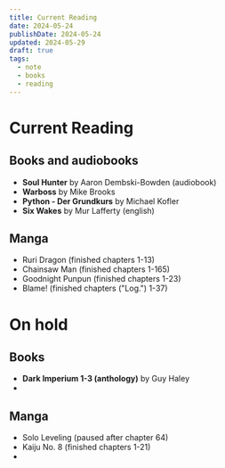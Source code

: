```yaml
---
title: Current Reading
date: 2024-05-24
publishDate: 2024-05-24
updated: 2024-05-29
draft: true
tags:
  - note
  - books
  - reading
---
```

 
# Current Reading

## Books and audiobooks

- **Soul Hunter** by Aaron Dembski-Bowden (audiobook)
- **Warboss** by Mike Brooks
- **Python - Der Grundkurs** by Michael Kofler
- **Six Wakes** by Mur Lafferty (english)

## Manga

- Ruri Dragon (finished chapters 1-13)
- Chainsaw Man (finished chapters 1-165)
- Goodnight Punpun (finished chapters 1-23)
- Blame! (finished chapters ("Log.") 1-37)


# On hold

## Books

- **Dark Imperium 1-3 (anthology)** by Guy Haley
- 

## Manga

- Solo Leveling (paused after chapter 64)
- Kaiju No. 8 (finished chapters 1-21)
- 